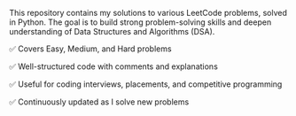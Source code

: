 This repository contains my solutions to various LeetCode problems, solved in Python. The goal is to build strong problem-solving skills and deepen understanding of Data Structures and Algorithms (DSA).

✅ Covers Easy, Medium, and Hard problems

✅ Well-structured code with comments and explanations

✅ Useful for coding interviews, placements, and competitive programming

✅ Continuously updated as I solve new problems
